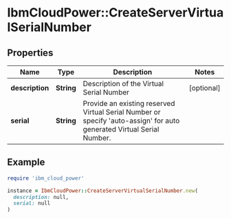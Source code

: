 # IbmCloudPower::CreateServerVirtualSerialNumber

## Properties

| Name | Type | Description | Notes |
| ---- | ---- | ----------- | ----- |
| **description** | **String** | Description of the Virtual Serial Number | [optional] |
| **serial** | **String** | Provide an existing reserved Virtual Serial Number or specify &#39;auto-assign&#39; for auto generated Virtual Serial Number. |  |

## Example

```ruby
require 'ibm_cloud_power'

instance = IbmCloudPower::CreateServerVirtualSerialNumber.new(
  description: null,
  serial: null
)
```

